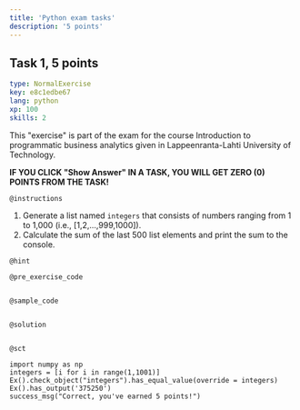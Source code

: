 ```yaml
---
title: 'Python exam tasks'
description: '5 points'
---
```


## Task 1, 5 points

```yaml
type: NormalExercise
key: e8c1edbe67
lang: python
xp: 100
skills: 2
```

This "exercise" is part of the exam for the course Introduction to programmatic business analytics given in Lappeenranta-Lahti University of Technology.

**IF YOU CLICK "Show Answer" IN A TASK, YOU WILL GET ZERO (0) POINTS FROM THE TASK!**

`@instructions`
1. Generate a list named ```integers``` that consists of numbers ranging from 1 to 1,000 (i.e., [1,2,...,999,1000]).
2. Calculate the sum of the last 500 list elements and print the sum to the console.

`@hint`


`@pre_exercise_code`
```{python}

```

`@sample_code`
```{python}

```

`@solution`
```{python}

```

`@sct`
```{python}
import numpy as np
integers = [i for i in range(1,1001)]
Ex().check_object("integers").has_equal_value(override = integers)
Ex().has_output('375250')
success_msg("Correct, you've earned 5 points!")
```
